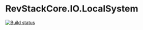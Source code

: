 # RevStackCore.IO.LocalSystem

[![Build status](https://ci.appveyor.com/api/projects/status/16f0ajpyshwgvh91?svg=true)](https://ci.appveyor.com/project/tachyon1337/io-localsystem)